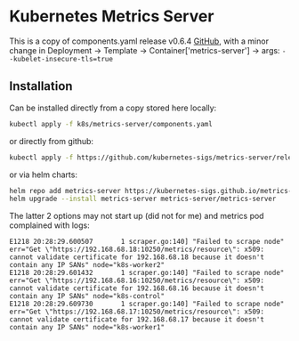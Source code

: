 # Kubernetes Metrics Server

This is a copy of components.yaml release v0.6.4 [GitHub](https://github.com/kubernetes-sigs/metrics-server/releases), with a minor change in Deployment -> Template -> Container['metrics-server'] -> args: `--kubelet-insecure-tls=true`

## Installation

Can be installed directly from a copy stored here locally:

```bash
kubectl apply -f k8s/metrics-server/components.yaml
```

or directly from github:

```bash
kubectl apply -f https://github.com/kubernetes-sigs/metrics-server/releases/latest/download/components.yaml
```

or via helm charts:

```bash
helm repo add metrics-server https://kubernetes-sigs.github.io/metrics-server/
helm upgrade --install metrics-server metrics-server/metrics-server
```

The latter 2 options may not start up (did not for me) and metrics pod complained with logs:

```
E1218 20:28:29.600507       1 scraper.go:140] "Failed to scrape node" err="Get \"https://192.168.68.18:10250/metrics/resource\": x509: cannot validate certificate for 192.168.68.18 because it doesn't contain any IP SANs" node="k8s-worker2"
E1218 20:28:29.601432       1 scraper.go:140] "Failed to scrape node" err="Get \"https://192.168.68.16:10250/metrics/resource\": x509: cannot validate certificate for 192.168.68.16 because it doesn't contain any IP SANs" node="k8s-control"
E1218 20:28:29.609730       1 scraper.go:140] "Failed to scrape node" err="Get \"https://192.168.68.17:10250/metrics/resource\": x509: cannot validate certificate for 192.168.68.17 because it doesn't contain any IP SANs" node="k8s-worker1"
```
